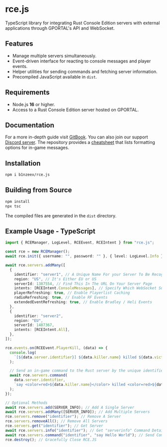 # rce.js

TypeScript library for integrating Rust Console Edition servers with external applications through GPORTAL's API and WebSocket.

## Features

- Manage multiple servers simultaneously.
- Event-driven interface for reacting to console messages and player events.
- Helper utilities for sending commands and fetching server information.
- Precompiled JavaScript available in `dist`.

## Requirements

- Node.js **16** or higher.
- Access to a Rust Console Edition server hosted on GPORTAL.

## Documentation

For a more in-depth guide visit [GitBook](https://rcejs.gitbook.io/rcejs). You can also join our support [Discord server](https://discord.gg/npYygkeXSa). The repository provides a [cheatsheet](./cheatsheet.md) that lists formatting options for in-game messages.

## Installation

```bash
npm i b1nzeex/rce.js
```

## Building from Source

```bash
npm install
npx tsc
```

The compiled files are generated in the `dist` directory.

## Example Usage - TypeScript

```typescript
import { RCEManager, LogLevel, RCEEvent, RCEIntent } from "rce.js";

const rce = new RCEManager();
await rce.init({ username: "", password: "" }, { level: LogLevel.Info });

await rce.servers.addMany([
  {
    identifier: "server1", // A Unique Name For your Server To Be Recognised By
    region: "US", // It's Either EU or US
    serverId: 1387554, // Find This In The URL On Your Server Page
    intents: [RCEIntent.ConsoleMessages], // Specify Which WebSocket Subscriptions To Use
    playerRefreshing: true, // Enable Playerlist Caching
    radioRefreshing: true, // Enable RF Events
    extendedEventRefreshing: true, // Enable Bradley / Heli Events
  },
  {
    identifier: "server2",
    region: "EU",
    serverId: 1487367,
    intents: [RCEIntent.All],
  },
]);

rce.events.on(RCEEvent.PlayerKill, (data) => {
  console.log(
    `[${data.server.identifier}] ${data.killer.name} killed ${data.victim.name}`
  );

  // Send an in-game command to the Rust server by the unique identifier (kill-feed!)
  await rce.servers.command(
    data.server.identifier,
    `say <color=red>${data.killer.name}</color> killed <color=red>${data.victim.name}</color>`
  );
});

// Optional Methods
await rce.servers.add(SERVER_INFO); // Add A Single Server
await rce.servers.addMany([SERVER_INFO]); // Add Multiple Servers
rce.servers.remove("identifier"); // Remove A Server
rce.servers.removeAll(); // Remove All Servers
rce.servers.get("identifier"); // Get Server
await rce.servers.info("identifier"); // Get "serverinfo" Command Details
await rce.servers.command("identifier", "say Hello World"); // Send Command
rce.destroy(); // Gracefully Close RCE.JS
```
